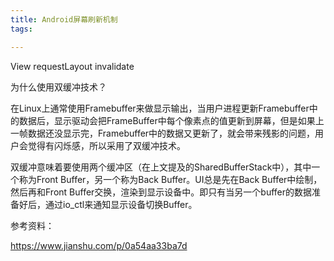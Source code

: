 ```yaml
---
title: Android屏幕刷新机制
tags: 

---
```


View requestLayout invalidate

为什么使用双缓冲技术？

在Linux上通常使用Framebuffer来做显示输出，当用户进程更新Framebuffer中的数据后，显示驱动会把FrameBuffer中每个像素点的值更新到屏幕，但是如果上一帧数据还没显示完，Framebuffer中的数据又更新了，就会带来残影的问题，用户会觉得有闪烁感，所以采用了双缓冲技术。

双缓冲意味着要使用两个缓冲区（在上文提及的SharedBufferStack中），其中一个称为Front Buffer，另一个称为Back Buffer。UI总是先在Back Buffer中绘制，然后再和Front Buffer交换，渲染到显示设备中。即只有当另一个buffer的数据准备好后，通过io_ctl来通知显示设备切换Buffer。

参考资料：

https://www.jianshu.com/p/0a54aa33ba7d